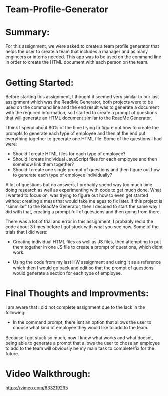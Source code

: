 # Team-Profile-Generator

# Summary:
For this assignment, we were asked to create a team profile generator that helps the user to create a team that includes a manager and as many engineers or interns needed. This app was to be used on the command line in order to create the HTML document with each person on the team. 


# Getting Started:
Before starting this assignment, I thought it seemed very similar to our last assignment which was the ReadMe Generator, both projects were to be used on the command line and the end result was to generate a document with the required information, so I started to create a prompt of questions that will generate an HTML document similar to the ReadMe Generator. 

I think I spend about 80% of the time trying to figure out how to create the prompts to generate each type of employee and then at the end put everything together to generate one HTML file. Some of the questions I had were: 
* Should I create HTML files for each type of employee? 
* Should I create individual JavaScript files for each employee and then somehow link them together?
* Should I create one single prompt of questions and then figure out how to generate each type of employee individually?

A lot of questions but no answers, I probably spend way too much time doing research as well as experimenting with code to get much done. What I wanted to focus on, was trying to figure out how to even get started without creating a mess that would take me ages to fix later. 
If this project is "simmilar" to the ReadMe Generator, then I decided to start the same way I did with that, creating a prompt full of questions and then going from there. 

There was a lot of trial and error in this assignment, I probably redid the code about 3 times before I got stuck with what you see now. Some of the trials that I did were:

* Creating individual HTML files as well as JS files, then attempting to put them together in one JS file to create a prompt of questions, which didnt work. 

* Using the code from my last HW assignment and using it as a reference which then I would go back and edit so that the prompt of questions would generate a section for each type of employee.



# Final Thoughts and Improvments: 
I am aware that I did not complete assignment due to the lack in the following:
*  In the command prompt, there isnt an option that allows the user to choose what kind of employee they would like to add to the team.

Because I got stuck so much, now I know what works and what doesnt, being able to generate a prompt that allows the user to chose an employee to add to the team will obviously be my main task to complete/fix for the future.

# Video Walkthrough:

https://vimeo.com/633219295






